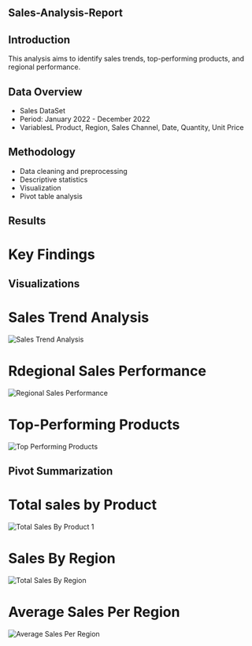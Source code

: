 ## Sales-Analysis-Report

## Introduction
This analysis aims to identify sales trends, top-performing products, and regional performance.

## Data Overview
- Sales DataSet
- Period: January 2022 - December 2022
- VariablesL Product, Region, Sales Channel, Date, Quantity, Unit Price

## Methodology
- Data cleaning and preprocessing
- Descriptive statistics
- Visualization
- Pivot table analysis

## Results
# Key Findings


## Visualizations
# Sales Trend Analysis

![Sales Trend Analysis](https://github.com/user-attachments/assets/79286b66-9538-46f5-90e4-e5b998eee8f5)

# Rdegional Sales Performance
![Regional Sales Performance](https://github.com/user-attachments/assets/781b4c14-a1f3-44e8-9dcd-34f73e81ace5)

# Top-Performing Products
![Top Performing Products](https://github.com/user-attachments/assets/cc1ea9b7-6124-4543-b8fd-d781b698b9d0)

## Pivot Summarization
# Total sales by Product
![Total Sales By Product 1](https://github.com/user-attachments/assets/dcafa3bc-019c-4130-aa6e-c1497d32b41c)

# Sales By Region
![Total Sales By Region ](https://github.com/user-attachments/assets/ae813479-acd6-42ce-9599-1f5884902da2)

# Average Sales Per Region
![Average Sales Per Region](https://github.com/user-attachments/assets/30fbd9de-14d9-4c83-9385-a37ceab19488)
